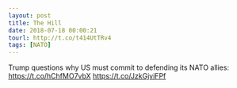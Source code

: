```yaml
---
layout: post
title: The Hill
date: 2018-07-18 00:00:21
tourl: http://t.co/t414UtTRv4
tags: [NATO]
---
```

Trump questions why US must commit to defending its NATO allies: https://t.co/hChfMO7vbX https://t.co/JzkGjviFPf